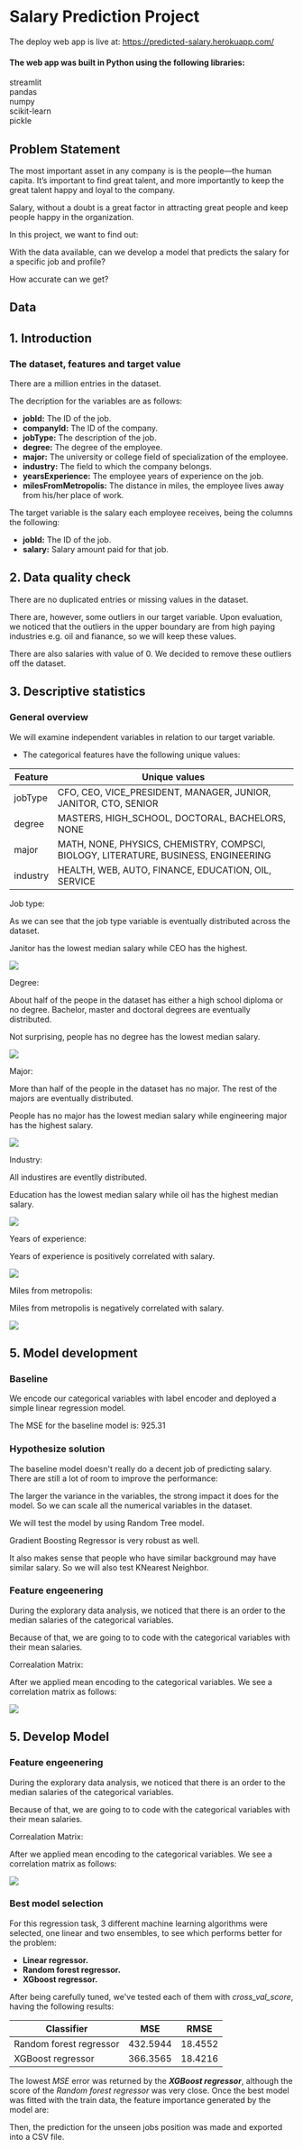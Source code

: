 # Salary Prediction Project

The deploy web app is live at: https://predicted-salary.herokuapp.com/



#### The web app was built in Python using the following libraries:


streamlit    
pandas    
numpy    
scikit-learn    
pickle    

## Problem Statement

The most important asset in any company is is the people—the human capita. It’s important to find great talent, and more importantly to keep the great talent happy and loyal to the company.

Salary, without a doubt is a great factor in attracting great people and keep people happy in the organization.

In this project, we want to find out:

With the data available, can we develop a model that predicts the salary for a specific job and profile?

How accurate can we get?


## Data


## 1. Introduction


### The dataset, features and target value

There are a million entries in the dataset.

The decription for the variables are as follows:

* **jobId:** The ID of the job.
* **companyId:** The ID of the company.
* **jobType:** The description of the job.
* **degree:** The degree of the employee.
* **major:** The university or college field of specialization of the employee.
* **industry:** The field to which the company belongs.
* **yearsExperience:** The employee years of experience on the job.
* **milesFromMetropolis:** The distance in miles, the employee lives away from his/her place of work.

The target variable is the salary each employee receives, being the columns the following:

* **jobId:** The ID of the job.
* **salary:** Salary amount paid for that job.


## 2. Data quality check

There are no duplicated entries or missing values in the dataset.

There are, however, some outliers in our target variable. Upon evaluation, we noticed that the outliers in the upper boundary are from high paying industries e.g. oil and fianance, so we will keep these values.

There are also salaries with value of 0. We decided to remove these outliers off the dataset.


## 3. Descriptive statistics

### General overview

We will examine independent variables in relation to our target variable.

* The categorical features have the following unique values:


Feature | Unique values | 
--- | --- 
jobType | CFO, CEO, VICE_PRESIDENT, MANAGER, JUNIOR, JANITOR, CTO, SENIOR
degree | MASTERS, HIGH_SCHOOL, DOCTORAL, BACHELORS, NONE
major | MATH, NONE, PHYSICS, CHEMISTRY, COMPSCI, BIOLOGY, LITERATURE, BUSINESS, ENGINEERING
industry | HEALTH, WEB, AUTO, FINANCE, EDUCATION, OIL, SERVICE

Job type:

As we can see that the job type variable is eventually distributed across the dataset. 

Janitor has the lowest median salary while CEO has the highest. 

![](https://i.imgur.com/Ke07Z4r.png)

Degree:

About half of the peope in the dataset has either a high school diploma or no degree. Bachelor, master and doctoral degrees are eventually distributed. 

Not surprising, people has no degree has the lowest median salary.

![](https://i.imgur.com/9B0y1TA.png)

Major:

More than half of the people in the dataset has no major. The rest of the majors are eventually distributed.

People has no major has the lowest median salary while engineering major has the highest salary.

![](https://i.imgur.com/LfasZvS.png)

Industry:

All industires are eventlly distributed.

Education has the lowest median salary while oil has the highest median salary.

![](https://i.imgur.com/jq6152X.png)

Years of experience:

Years of experience is positively correlated with salary.

![](https://i.imgur.com/PoelEn4.png)

Miles from metropolis:

Miles from metropolis is negatively correlated with salary.

![](https://i.imgur.com/lgwIsFD.png)


## 5. Model development

### Baseline

We encode our categorical variables with label encoder and deployed a simple linear regression model.

The MSE for the baseline model is: 925.31


### Hypothesize solution 

The baseline model doesn't really do a decent job of predicting salary. There are still a lot of room to improve the performance:

The larger the variance in the variables, the strong impact it does for the model. So we can scale all the numerical variables in the dataset.

We will test the model by using Random Tree model.

Gradient Boosting Regressor is very robust as well.

It also makes sense that people who have similar background may have similar salary. So we will also test KNearest Neighbor.

### Feature engeenering

During the explorary data analysis, we noticed that there is an order to the median salaries of the categorical variables. 

Because of that, we are going to to code with the categorical variables with their mean salaries.

Correalation Matrix:

After we applied mean encoding to the categorical variables. We see a correlation matrix as follows:

![](https://i.imgur.com/jXhSSZo.png)


## 5. Develop Model


### Feature engeenering

During the explorary data analysis, we noticed that there is an order to the median salaries of the categorical variables. 

Because of that, we are going to to code with the categorical variables with their mean salaries.

Correalation Matrix:

After we applied mean encoding to the categorical variables. We see a correlation matrix as follows:

![](https://i.imgur.com/jXhSSZo.png)


### Best model selection

For this regression task, 3 different machine learning algorithms were selected, one linear and two ensembles, to see which performs better for the problem:

* **Linear regressor.**
* **Random forest regressor.**
* **XGboost regressor.**

After being carefully tuned, we've tested each of them with *cross_val_score*, having the following results:

Classifier | MSE | RMSE 
--- | --- | --- 
Random forest regressor | 432.5944 | 18.4552
XGBoost regressor | 366.3565 | 18.4216

The lowest *MSE* error was returned by the _**XGBoost regressor**_, although the score of the *Random forest regressor* was very close. Once the best model was fitted with the train data, the feature importance generated by the model are:


Then, the prediction for the unseen jobs position was made and exported into a CSV file.
